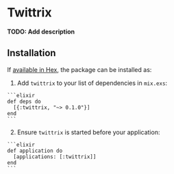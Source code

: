 # Twittrix

**TODO: Add description**

## Installation

If [available in Hex](https://hex.pm/docs/publish), the package can be installed as:

  1. Add `twittrix` to your list of dependencies in `mix.exs`:

    ```elixir
    def deps do
      [{:twittrix, "~> 0.1.0"}]
    end
    ```

  2. Ensure `twittrix` is started before your application:

    ```elixir
    def application do
      [applications: [:twittrix]]
    end
    ```

